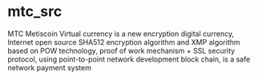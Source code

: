 # mtc_src
MTC Metiscoin Virtual currency is a new encryption digital currency, Internet open source SHA512 encryption algorithm and XMP algorithm based on POW technology, proof of work mechanism + SSL security protocol, using point-to-point network development block chain, is a safe network payment system
